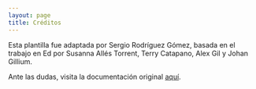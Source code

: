 ```yaml
---
layout: page
title: Créditos
---
```


Esta plantilla fue adaptada por Sergio Rodríguez Gómez, basada en el trabajo en Ed por Susanna Allés Torrent, Terry Catapano, Alex Gil y Johan Gillium.

Ante las dudas, visita la documentación original [aquí](http://minicomp.github.io/ed/documentation).